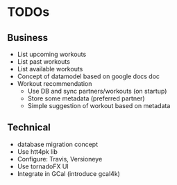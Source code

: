 
# TODOs

## Business

* List upcoming workouts
* List past workouts
* List available workouts
* Concept of datamodel based on google docs doc
* Workout recommendation
    * Use DB and sync partners/workouts (on startup)
    * Store some metadata (preferred partner)
    * Simple suggestion of workout based on metadata

## Technical

* database migration concept
* Use htt4pk lib
* Configure: Travis, Versioneye
* Use tornadoFX UI
* Integrate in GCal (introduce gcal4k)
